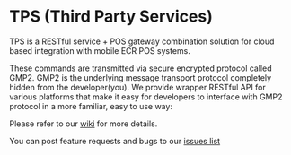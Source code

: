 # TPS (Third Party Services)
TPS is a RESTful service + POS gateway combination solution for cloud based integration with mobile ECR POS systems.

These commands are transmitted via secure encrypted protocol called GMP2. GMP2 is the underlying message transport protocol completely hidden from the developer(you). We provide wrapper RESTful API for various platforms that make it easy for developers to interface with GMP2 protocol in a more familiar, easy to use way:

Please refer to our [wiki](https://github.com/huginsdk/tps/wiki) for more details.  

You can post feature requests and bugs to our [issues list](https://github.com/huginsdk/tps/issues)
